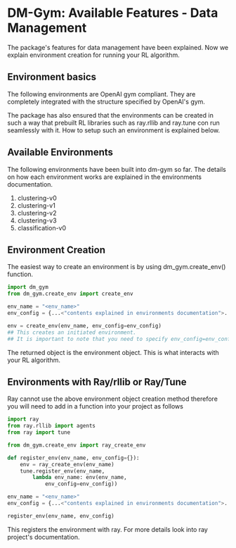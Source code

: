 # DM-Gym: Available Features - Data Management

The package's features for data management have been explained. Now we explain environment creation for running your RL algorithm.

## Environment basics

The following environments are OpenAI gym compliant. They are completely integrated with the structure specified by OpenAI's gym.

The package has also ensured that the environments can be created in such a way that prebuilt RL libraries such as ray.rllib and ray.tune con run seamlessly with it. How to setup such an environment is explained below.

## Available Environments

The following environments have been built into dm-gym so far. The details on how each environment works are explained in the environments documentation.

1. clustering-v0
2. clustering-v1
3. clustering-v2
4. clustering-v3
5. classification-v0

## Environment Creation

The easiest way to create an environment is by using dm_gym.create_env() function.

```python
import dm_gym
from dm_gym.create_env import create_env

env_name = "<env_name>"
env_config = {...<"contents explained in environments documentation">...}

env = create_env(env_name, env_config=env_config)
## This creates an initiated environment.
## It is important to note that you need to specify env_config=env_config i.e **kwargs and not *args.
```

The returned object is the environment object. This is what interacts with your RL algorithm.

## Environments with Ray/rllib or Ray/Tune

Ray cannot use the above environment object creation method therefore you will need to add in a function into your project as follows

```python
import ray
from ray.rllib import agents
from ray import tune

from dm_gym.create_env import ray_create_env
```

```python
def register_env(env_name, env_config={}):
    env = ray_create_env(env_name)
    tune.register_env(env_name, 
        lambda env_name: env(env_name,
            env_config=env_config))
```

```python
env_name = "<env_name>"
env_config = {...<"contents explained in environments documentation">...}

register_env(env_name, env_config)
```

This registers the environment with ray. For more details look into ray project's documentation.